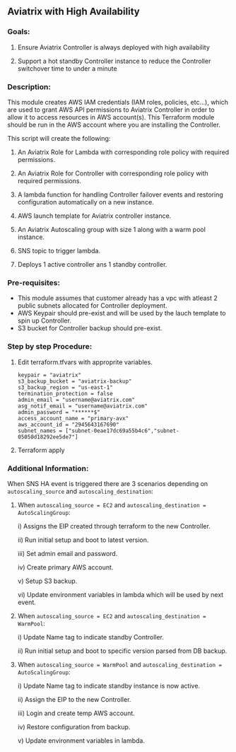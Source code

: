 ## Aviatrix with High Availability

### Goals:
1. Ensure Aviatrix Controller is always deployed with high availability

2. Support a hot standby Controller instance to reduce the Controller switchover time to under a minute

### Description:
This module creates AWS IAM credentials (IAM roles, policies, etc...), which are used to grant AWS API
permissions to Aviatrix Controller in order to allow it to access resources in AWS account(s). This
Terraform module should be run in the AWS account where you are installing the Controller.

This script will create the following:

1. An Aviatrix Role for Lambda with corresponding role policy with required permissions. 

2. An Aviatrix Role for Controller with corresponding role policy with required permissions.

3. A lambda function for handling Controller failover events and restoring configuration automatically on a new instance.

4. AWS launch template for Aviatrix controller instance.

5. An Aviatrix Autoscaling group with size 1 along with a warm pool instance.

6. SNS topic to trigger lambda.

7. Deploys 1 active controller ans 1 standby controller.

### Pre-requisites:
- This module assumes that customer already has a vpc with atleast 2 public subnets allocated for Controller deployment.
- AWS Keypair should pre-exist and will be used by the lauch template to spin up Controller.
- S3 bucket for Controller backup should pre-exist.

### Step by step Procedure:
1. Edit terraform.tfvars with approprite variables.
    ```
    keypair = "aviatrix"
    s3_backup_bucket = "aviatrix-backup"
    s3_backup_region = "us-east-1"
    termination_protection = false
    admin_email = "username@aviatrix.com"
    asg_notif_email = "username@aviatrix.com"
    admin_password = "******$"
    access_account_name = "primary-avx"
    aws_account_id = "2945643167690"
    subnet_names = ["subnet-0eae17dc69a55b4c6","subnet-05050d18292ee5de7"]
    ```
2. Terraform apply


### Additional Information:
When SNS HA event is triggered there are 3 scenarios depending on `autoscaling_source` and `autoscaling_destination`:

1. When `autoscaling_source = EC2` and `autoscaling_destination = AutoScalingGroup`:

    i) Assigns the EIP created through terraform to the new Controller.

    ii) Run initial setup and boot to latest version.

    iii) Set admin email and password.

    iv) Create primary AWS account.

    v) Setup S3 backup.

    vi) Update environment variables in lambda which will be used by next event.

2. When `autoscaling_source = EC2` and `autoscaling_destination = WarmPool`:

    i) Update Name tag to indicate standby Controller.

    ii) Run initial setup and boot to specific version parsed from DB backup.

3. When `autoscaling_source = WarmPool` and `autoscaling_destination = AutoScalingGroup`:

    i) Update Name tag to indicate standby instance is now active.

    ii) Assign the EIP to the new Controller.

    iii) Login and create temp AWS account.

    iv) Restore configuration from backup.

    v) Update environment variables in lambda.
